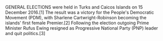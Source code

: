 GENERAL ELECTIONS were held in Turks and Caicos Islands on 15 December 2016.[1] The result was a victory for the People's Democratic Movement (PDM), with Sharlene Cartwright-Robinson becoming the islands' first female Premier.[2] Following the election outgoing Prime Minister Rufus Ewing resigned as Progressive National Party (PNP) leader and quit politics.[3]
